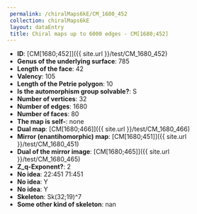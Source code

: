 ```yaml
--- 
 permalink: /chiralMaps6kE/CM_1680_452 
 collection: chiralMaps6kE
 layout: dataEntry
 title: Chiral maps up to 6000 edges - CM[1680;452]
---
```


- **ID**: [CM[1680;452]]({{ site.url }}/test/CM_1680_452)
- **Genus of the underlying surface**: 785
- **Length of the face**: 42
- **Valency**: 105
- **Length of the Petrie polygon**: 10
- **Is the automorphism group solvable?**: S
- **Number of vertices**: 32
- **Number of edges**: 1680
- **Number of faces**: 80
- **The map is self-**: none
- **Dual map**: [CM[1680;466]]({{ site.url }}/test/CM_1680_466)
- **Mirror (enantihomorphic) map**: [CM[1680;451]]({{ site.url }}/test/CM_1680_451)
- **Dual of the mirror image**: [CM[1680;465]]({{ site.url }}/test/CM_1680_465)
- **Z_q-Exponent?**: 2
- **No idea**:  22:451 71:451
- **No idea**: Y
- **No idea**: Y
- **Skeleton**: Sk(32;19)^7
- **Some other kind of skeleton**: nan
